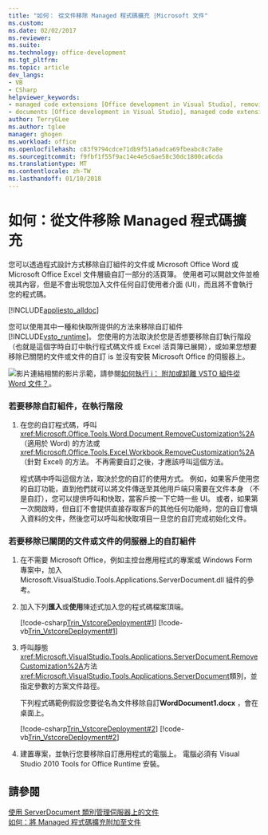 ```yaml
---
title: "如何： 從文件移除 Managed 程式碼擴充 |Microsoft 文件"
ms.custom: 
ms.date: 02/02/2017
ms.reviewer: 
ms.suite: 
ms.technology: office-development
ms.tgt_pltfrm: 
ms.topic: article
dev_langs:
- VB
- CSharp
helpviewer_keywords:
- managed code extensions [Office development in Visual Studio], removing
- documents [Office development in Visual Studio], managed code extensions
author: TerryGLee
ms.author: tglee
manager: ghogen
ms.workload: office
ms.openlocfilehash: c83f9794cdce71db9f51a6adca69fbeabc8c7a8e
ms.sourcegitcommit: f9fbf1f55f9ac14e4e5c6ae58c30dc1800ca6cda
ms.translationtype: MT
ms.contentlocale: zh-TW
ms.lasthandoff: 01/10/2018
---
```

# <a name="how-to-remove-managed-code-extensions-from-documents"></a>如何：從文件移除 Managed 程式碼擴充
  您可以透過程式設計方式移除自訂組件的文件或 Microsoft Office Word 或 Microsoft Office Excel 文件層級自訂一部分的活頁簿。 使用者可以開啟文件並檢視其內容，但是不會出現您加入文件任何自訂使用者介面 (UI)，而且將不會執行您的程式碼。  
  
 [!INCLUDE[appliesto_alldoc](../vsto/includes/appliesto-alldoc-md.md)]  
  
 您可以使用其中一種和快取所提供的方法來移除自訂組件[!INCLUDE[vsto_runtime](../vsto/includes/vsto-runtime-md.md)]。 您使用的方法取決於您是否想要移除自訂執行階段 （也就是這個字時自訂中執行程式碼文件或 Excel 活頁簿已展開），或如果您想要移除已關閉的文件或文件的自訂 is 並沒有安裝 Microsoft Office 的伺服器上。  
  
 ![影片連結](../vsto/media/playvideo.gif "影片連結")相關的影片示範，請參閱[如何執行 i： 附加或卸離 VSTO 組件從 Word 文件？](http://go.microsoft.com/fwlink/?LinkId=136782)。  
  
### <a name="to-remove-the-customization-assembly-at-run-time"></a>若要移除自訂組件，在執行階段  
  
1.  在您的自訂程式碼，呼叫<xref:Microsoft.Office.Tools.Word.Document.RemoveCustomization%2A>（適用於 Word) 的方法或<xref:Microsoft.Office.Tools.Excel.Workbook.RemoveCustomization%2A>（針對 Excel) 的方法。 不再需要自訂之後，才應該呼叫這個方法。  
  
     程式碼中呼叫這個方法，取決於您的自訂的使用方式。 例如，如果客戶使用您的自訂功能，直到他們就可以將文件傳送至其他用戶端只需要在文件本身 （不是自訂），您可以提供呼叫和快取，當客戶按一下它時一些 UI。 或者，如果第一次開啟時，但自訂不會提供直接存取客戶的其他任何功能時，您的自訂會填入資料的文件，然後您可以呼叫和快取項目一旦您的自訂完成初始化文件。  
  
### <a name="to-remove-the-customization-assembly-from-a-closed-document-or-a-document-on-a-server"></a>若要移除已關閉的文件或文件的伺服器上的自訂組件  
  
1.  在不需要 Microsoft Office，例如主控台應用程式的專案或 Windows Form 專案中，加入 Microsoft.VisualStudio.Tools.Applications.ServerDocument.dll 組件的參考。  
  
2.  加入下列**匯入**或**使用**陳述式加入您的程式碼檔案頂端。  
  
     [!code-csharp[Trin_VstcoreDeployment#1](../vsto/codesnippet/CSharp/Trin_VstcoreDeploymentCS/Program.cs#1)]
     [!code-vb[Trin_VstcoreDeployment#1](../vsto/codesnippet/VisualBasic/Trin_VstcoreDeploymentVB/Program.vb#1)]  
  
3.  呼叫靜態<xref:Microsoft.VisualStudio.Tools.Applications.ServerDocument.RemoveCustomization%2A>方法<xref:Microsoft.VisualStudio.Tools.Applications.ServerDocument>類別，並指定參數的方案文件路徑。  
  
     下列程式碼範例假設您要從名為文件移除自訂**WordDocument1.docx** ，會在桌面上。  
  
     [!code-csharp[Trin_VstcoreDeployment#2](../vsto/codesnippet/CSharp/Trin_VstcoreDeploymentCS/Program.cs#2)]
     [!code-vb[Trin_VstcoreDeployment#2](../vsto/codesnippet/VisualBasic/Trin_VstcoreDeploymentVB/Program.vb#2)]  
  
4.  建置專案，並執行您要移除自訂應用程式的電腦上。 電腦必須有 Visual Studio 2010 Tools for Office Runtime 安裝。  
  
## <a name="see-also"></a>請參閱  
 [使用 ServerDocument 類別管理伺服器上的文件](../vsto/managing-documents-on-a-server-by-using-the-serverdocument-class.md)   
 [如何：將 Managed 程式碼擴充附加至文件](../vsto/how-to-attach-managed-code-extensions-to-documents.md)  
  
  